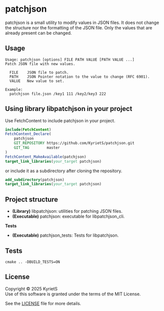 # patchjson

patchjson is a small utility to modify values in JSON files. It does not change the structure nor the formatting of the JSON file. Only the values that are already present can be changed.

## Usage
```
Usage: patchjson [options] FILE PATH VALUE [PATH VALUE ...]
Patch JSON file with new values.

  FILE    JSON file to patch.
  PATH    JSON Pointer notation to the value to change (RFC 6901).
  VALUE   New value to set.

Example:
  patchjson file.json /key1 111 /key2/key3 222
```


## Using library libpatchjson in your project

Use FetchContent to include patchjson in your project.
```cmake
include(FetchContent)
FetchContent_Declare(
    patchjson
    GIT_REPOSITORY https://github.com/KyrietS/patchjson.git
    GIT_TAG        master
)
FetchContent_MakeAvailable(patchjson)
target_link_libraries(your_target patchjson)
```

or include it as a subdirectory after cloning the repository.
```cmake
add_subdirectory(patchjson)
target_link_libraries(your_target patchjson)
```

## Project structure
- **(Library)** libpatchjson: utilities for patching JSON files.
- **(Executable)** patchjson: executable for libpatchjson_cli.

**Tests**
- **(Executable)** patchjson_tests: Tests for libpatchjson.

## Tests
```
cmake .. -DBUILD_TESTS=ON
```

## License
Copyright © 2025 KyrietS\
Use of this software is granted under the terms of the MIT License.

See the [LICENSE](LICENSE) file for more details.